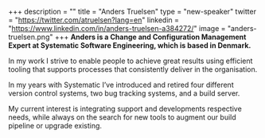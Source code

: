 +++
description = ""
title = "Anders Truelsen"
type = "new-speaker"
twitter = "https://twitter.com/atruelsen?lang=en"
linkedin = "https://www.linkedin.com/in/anders-truelsen-a384272/"
image = "anders-truelsen.png"
+++
**Anders is a Change and Configuration Management Expert at Systematic Software Engineering, which is based in Denmark.**

In my work I strive to enable people to achieve great results using efficient tooling that supports processes that consistently deliver in the organisation.

In my years with Systematic I’ve introduced and retired four different version control systems, two bug tracking systems, and a build server.  

My current interest is integrating support and developments respective needs, while always on the search for new tools to augment our build pipeline or upgrade existing.